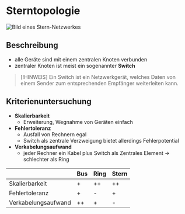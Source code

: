 # Sterntopologie

![Bild eines Stern-Netzwerkes](https://upload.wikimedia.org/wikipedia/commons/5/53/Netzwerktopologie_Stern.png 'https://commons.wikimedia.org/wiki/File:Netzwerktopologie_Stern.png')

## Beschreibung

- alle Geräte sind mit einem zentralen Knoten verbunden
- zentraler Knoten ist meist ein sogenannter **Switch**

> [!HINWEIS]
> Ein Switch ist ein Netzwerkgerät, welches Daten von einem Sender zum entsprechenden Empfänger weiterleiten kann.

## Kriterienuntersuchung

- **Skalierbarkeit**
  - Erweiterung, Wegnahme von Geräten einfach
- **Fehlertoleranz**
  - Ausfall von Rechnern egal
  - Switch als zentrale Verzweigung bietet allerdings Fehlerpotential
- **Verkabelungsaufwand**
  - jeder Rechner ein Kabel plus Switch als Zentrales Element → schlechter als Ring

<center>

|                     | Bus | Ring | Stern |
|---------------------|-----|------|-------|
| Skalierbarkeit      | +   | ++   | ++    |
| Fehlertoleranz      | +   | -    | +     |
| Verkabelungsaufwand | ++  | +    | -     |

</center>
